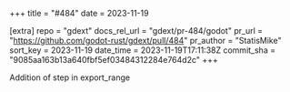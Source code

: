 +++
title = "#484"
date = 2023-11-19

[extra]
repo = "gdext"
docs_rel_url = "gdext/pr-484/godot"
pr_url = "https://github.com/godot-rust/gdext/pull/484"
pr_author = "StatisMike"
sort_key = 2023-11-19
date_time = 2023-11-19T17:11:38Z
commit_sha = "9085aa163b13a640fbf5ef03484312284e764d2c"
+++

Addition of step in export_range
